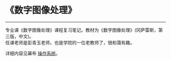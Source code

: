 # 《数字图像处理》
***
专业课《数字图像处理》课程复习笔记。教材为《数字图像处理》(冈萨雷斯，第三版，中文)。  
任课老师是彭青玉老师，也是学院的一位老教师了，很和蔼有趣。

详细内容见幕布 [操作系统]()。
<!-- 未附加链接 -->